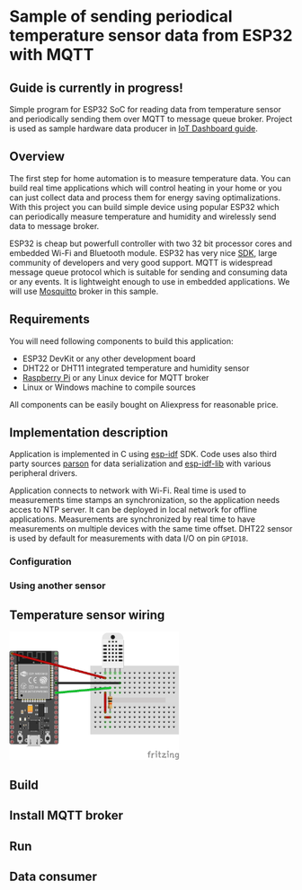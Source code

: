 # Sample of sending periodical temperature sensor data from ESP32 with MQTT
## Guide is currently in progress!
Simple program for ESP32 SoC for reading data from temperature sensor and periodically sending them over MQTT to message queue broker. Project is used as sample hardware data producer in [IoT Dashboard guide](https://kyberpunk.github.io/iot-dashboard/).

## Overview
The first step for home automation is to measure temperature data. You can build real time applications which will control heating in your home or you can just collect data and process them for energy saving optimalizations. With this project you can build simple device using popular ESP32 which can periodically measure temperature and humidity and wirelessly send data to message broker.

ESP32 is cheap but powerfull controller with two 32 bit processor cores and embedded Wi-Fi and Bluetooth module. ESP32 has very nice [SDK](https://docs.espressif.com/projects/esp-idf/en/latest/), large community of developers and very good support. MQTT is widespread message queue protocol which is suitable for sending and consuming data or any events. It is lightweight enough to use in embedded applications. We will use [Mosquitto](https://mosquitto.org/) broker in this sample.

## Requirements
You will need following components to build this application:
* ESP32 DevKit or any other development board
* DHT22 or DHT11 integrated temperature and humidity sensor
* [Raspberry Pi](https://www.raspberrypi.org/) or any Linux device for MQTT broker
* Linux or Windows machine to compile sources

All components can be easily bought on Aliexpress for reasonable price.

## Implementation description
Application is implemented in C using [esp-idf](https://github.com/espressif/esp-idf) SDK. Code uses also third party sources [parson](https://github.com/kgabis/parson) for data serialization and [esp-idf-lib](https://github.com/UncleRus/esp-idf-lib) with various peripheral drivers.

Application connects to network with Wi-Fi. Real time is used to measurements time stamps an synchronization, so the application needs acces to NTP server. It can be deployed in local network for offline applications. Measurements are synchronized by real time to have measurements on multiple devices with the same time offset. DHT22 sensor is used by default for measurements with data I/O on pin `GPIO18`.

### Configuration

### Using another sensor

## Temperature sensor wiring

<img src="./docs/esp-temperature-control.png" width="60%" alt="ESP32 and DHT22 simple connection diagram.">

## Build

## Install MQTT broker

## Run

## Data consumer
